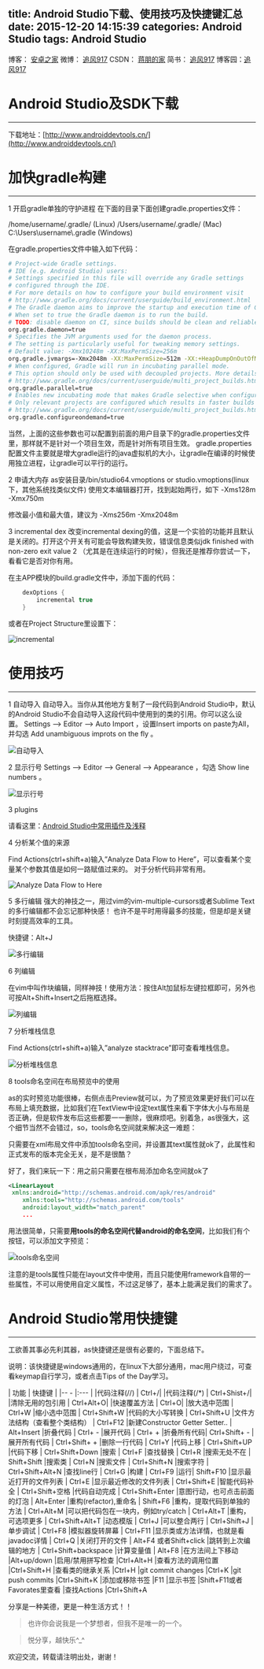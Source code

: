 title: Android Studio下载、使用技巧及快捷键汇总
date: 2015-12-20 14:15:39
categories: Android Studio
tags: Android Studio
---

博客：	[安卓之家](http://jp1017.gitcafe.io/)
微博：	[追风917](http://weibo.com/1321395433/profile?topnav=1&wvr=6)
CSDN：	[蒋朋的家](http://blog.csdn.net/u010331406)
简书：	[追风917](http://www.jianshu.com/users/8cb49b5ad78b/latest_articles)
博客园：[追风917](http://www.cnblogs.com/jp1017/)

# Android Studio及SDK下载
---

下载地址：[http://www.androiddevtools.cn/](http://www.androiddevtools.cn/)

# 加快gradle构建
---

1 开启gradle单独的守护进程
在下面的目录下面创建gradle.properties文件：

/home/username/.gradle/ (Linux)
/Users/username/.gradle/ (Mac)
C:\Users\username\\.gradle (Windows)

在gradle.properties文件中输入如下代码：

<!--more-->

``` bash
# Project-wide Gradle settings.
# IDE (e.g. Android Studio) users:
# Settings specified in this file will override any Gradle settings
# configured through the IDE.
# For more details on how to configure your build environment visit
# http://www.gradle.org/docs/current/userguide/build_environment.html
# The Gradle daemon aims to improve the startup and execution time of Gradle.
# When set to true the Gradle daemon is to run the build.
# TODO: disable daemon on CI, since builds should be clean and reliable on servers
org.gradle.daemon=true
# Specifies the JVM arguments used for the daemon process.
# The setting is particularly useful for tweaking memory settings.
# Default value: -Xmx10248m -XX:MaxPermSize=256m
org.gradle.jvmargs=-Xmx2048m -XX:MaxPermSize=512m -XX:+HeapDumpOnOutOfMemoryError -Dfile.encoding=UTF-8
# When configured, Gradle will run in incubating parallel mode.
# This option should only be used with decoupled projects. More details, visit
# http://www.gradle.org/docs/current/userguide/multi_project_builds.html#sec:decoupled_projects
org.gradle.parallel=true
# Enables new incubating mode that makes Gradle selective when configuring projects. 
# Only relevant projects are configured which results in faster builds for large multi-projects.
# http://www.gradle.org/docs/current/userguide/multi_project_builds.html#sec:configuration_on_demand
org.gradle.configureondemand=true
```

当然，上面的这些参数也可以配置到前面的用户目录下的gradle.properties文件里，那样就不是针对一个项目生效，而是针对所有项目生效。
gradle.properties配置文件主要就是增大gradle运行的java虚拟机的大小，让gradle在编译的时候使用独立进程，让gradle可以平行的运行。

2 申请大内存
as安装目录/bin/studio64.vmoptions or studio.vmoptions(linux下，其他系统找类似文件)
使用文本编辑器打开，找到起始两行，如下
-Xms128m
-Xmx750m

修改最小值和最大值，建议为
-Xms256m
-Xmx2048m

3 incremental dex
改变incremental dexing的值，这是一个实验的功能并且默认是关闭的。打开这个开关有可能会导致构建失败，错误信息类似jdk finished with non-zero exit value 2
（尤其是在连续运行的时候），但我还是推荐你尝试一下，看看它是否对你有用。

在主APP模块的build.gradle文件中，添加下面的代码：

```gradle
    dexOptions {
        incremental true
    }
```

或者在Project Structure里设置下：

![incremental](http://7xlah4.com1.z0.glb.clouddn.com/20151011164422.png)

# 使用技巧
---

1 自动导入
自动导入。当你从其他地方复制了一段代码到Android Studio中，默认的Android Studio不会自动导入这段代码中使用到的类的引用。你可以这么设置。
Settings --> Editor --> Auto Import ，设置Insert imports on paste为All，并勾选 Add unambiguous improts on the fly 。

![自动导入](http://7xlah4.com1.z0.glb.clouddn.com/20151011164638.png)

2 显示行号
Settings --> Editor --> General --> Appearance ，勾选 Show line numbers 。

![显示行号](http://7xlah4.com1.z0.glb.clouddn.com/20151011164847.png)

3 plugins

请看这里：[Android Studio中常用插件及浅释](http://jp1017.gitcafe.io/2015/09/26/Android-Studio%E4%B8%AD%E5%B8%B8%E7%94%A8%E6%8F%92%E4%BB%B6%E5%8F%8A%E6%B5%85%E9%87%8A/)

4 分析某个值的来源

Find Actions(ctrl+shift+a)输入”Analyze Data Flow to Here”，可以查看某个变量某个参数其值是如何一路赋值过来的。
对于分析代码非常有用。

![Analyze Data Flow to Here](http://7xlah4.com1.z0.glb.clouddn.com/201510100.gif)

5 多行编辑
强大的神技之一，用过vim的vim-multiple-cursors或者Sublime Text的多行编辑都不会忘记那种快感！ 也许不是平时用得最多的技能，但是却是关键时刻提高效率的工具。

快捷键：Alt+J

![多行编辑](http://7xlah4.com1.z0.glb.clouddn.com/201510103.gif)

6 列编辑

在vim中叫作块编辑，同样神技！使用方法：按住Alt加鼠标左键拉框即可，另外也可按Alt+Shift+Insert之后拖框选择。

![列编辑](http://7xlah4.com1.z0.glb.clouddn.com/201510101.gif)

7 分析堆栈信息

Find Actions(ctrl+shift+a)输入”analyze stacktrace”即可查看堆栈信息。

![分析堆栈信息](http://7xlah4.com1.z0.glb.clouddn.com/201510105.gif)

8 tools命名空间在布局预览中的使用

as的实时预览功能很棒，右侧点击Preview就可以，为了预览效果更好我们可以在布局上填充数据，比如我们在TextView中设定text属性来看下字体大小与布局是否正确，但是软件发布后这些都要一一删除，很麻烦吧。别着急，as很强大，这个细节当然不会错过，so，tools命名空间就来解决这一难题：

只需要在xml布局文件中添加tools命名空间，并设置其text属性就ok了，此属性和正式发布的版本完全无关，是不是很酷？

好了，我们来玩一下：用之前只需要在根布局添加命名空间就ok了

```xml
<LinearLayout
 xmlns:android="http://schemas.android.com/apk/res/android"
    xmlns:tools="http://schemas.android.com/tools"
    android:layout_width="match_parent"
    ...
```

用法很简单，只需要**用tools的命名空间代替android的命名空间**，比如我们有个按钮，可以添加文字预览：

![tools命名空间](http://7xlah4.com1.z0.glb.clouddn.com/20151015110039.png)

注意的是tools属性只能在layout文件中使用，而且只能使用framework自带的一些属性，不可以用使用自定义属性，不过这足够了，基本上能满足我们的需求了。


# Android Studio常用快捷键
---

工欲善其事必先利其器，as快捷键还是很有必要的，下面总结下。

说明：该快捷键是windows通用的，在linux下大部分通用，mac用户绕过，可查看keymap自行学习，或者点击Tips of the Day学习。


|	功能	| 快捷键     |
|--  -       |:--- |
|代码注释(//)    |  Ctrl+/|
|代码注释(/*)     |  Ctrl+Shist+/|
|清除无用的包引用  |   Ctrl+Alt+O|
|快速覆盖方法    |    Ctrl+O|
|放大选中范围   | Ctrl+W
|缩小选中范围   |  Ctrl+Shift+W
|代码的大小写转换  | Ctrl+Shift+U
|文件方法结构（查看整个类结构）   |  Ctrl+F12
|新建Constructor Getter Setter.. | Alt+Insert
|折叠代码   | Ctrl+ -
|展开代码   | Ctrl+ +
|折叠所有代码|  Ctrl+Shift+ -
|展开所有代码 | Ctrl+Shift+ +
|删除一行代码 | Ctrl+Y
|代码上移  | Ctrl+Shift+UP
|代码下移  | Ctrl+Shift+Down
|搜索   | Ctrl+F
|查找替换 | Ctrl+R
|搜索无处不在 | Shift+Shift
|搜索类  | Ctrl+N
|搜索文件 | Ctrl+Shift+N
|搜索字符 | Ctrl+Shift+Alt+N
|查找line行   | Ctrl+G
|构建   | Ctrl+F9
|运行|  Shift+F10
|显示最近打开的文件列表 | Ctrl+E
|显示最近修改的文件列表 | Ctrl+Shift+E
|智能代码补全  | Ctrl+Shift+空格
|代码自动完成  | Ctrl+Shift+Enter
|意图行动，也可点击前面的灯泡  | Alt+Enter
|重构(refactor),重命名  | Shift+F6
|重构，提取代码到单独的方法 | Ctrl+Alt+M
|可以把代码包在一块内，例如try/catch | Ctrl+Alt+T
|重构，可选项更多 | Ctrl+Shift+Alt+T
|动态模版   | Ctrl+J
|可以整合两行 | Ctrl+Shift+J
|单步调试  | Ctrl+F8
|模拟器旋转屏幕  | Ctrl+F11
|显示类或方法详情，也就是看javadoc详情 | Ctrl+Q
|关闭打开的文件    | Alt+F4 或者Shift+click
|跳转到上次编辑的地方  | Ctrl+Shift+backspace
|计算变量值   | Alt+F8
|在方法间上下移动    |Alt+up/down
|启用/禁用拼写检查    |Ctrl+Alt+H
|查看方法的调用位置   |Ctrl+Shift+H
|查看类的继承关系    |Ctrl+H
|git commit changes   |Ctrl+K
|git push commits   |Ctrl+Shift+K
|添加或移除书签   |F11
|显示书签   |Shift+F11或者Favorates里查看
|查找Actions  |Ctrl+Shift+A


分享是一种美德，更是一种生活方式！！

>也许你会说我是一个梦想者，但我不是唯一的一个。

>悦分享，越快乐^_^

欢迎交流，转载请注明出处，谢谢！